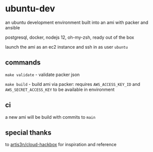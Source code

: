 # ubuntu-dev

an ubuntu development environment built into an ami with packer and ansible

postgresql, docker, nodejs 12, oh-my-zsh, ready out of the box

launch the ami as an ec2 instance and ssh in as user `ubuntu`

## commands

`make validate` - validate packer json

`make build` - build ami via packer: requires `AWS_ACCESS_KEY_ID`  and `AWS_SECRET_ACCESS_KEY` to be available in environment

## ci

a new ami will be build with commits to `main`

## special thanks

to [artis3n/cloud-hackbox](https://github.com/artis3n/cloud-hackbox) for inspiration and reference